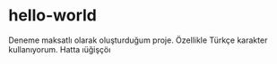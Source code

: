 # hello-world
Deneme maksatlı olarak oluşturduğum proje.
Özellikle Türkçe karakter kullanıyorum.
Hatta ıüğişçöı
